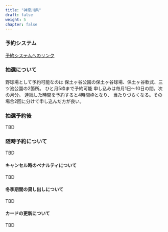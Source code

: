 ```yaml
---
title: "神奈川県"
draft: false
weight: 5
chapter: false
---
```


### 予約システム

[予約システムへのリンク](https://yoyaku.e-kanagawa.lg.jp/kanagawa/web/)

### 抽選について

野球場として予約可能なのは
保土ヶ谷公園の保土ヶ谷球場、保土ヶ谷軟式、三ツ池公園の2箇所。
ひと月5枠まで予約可能
申し込みは毎月1日～10日の間。次の月分。
連続した時間を予約すると4時間枠となり、
当たりづらくなる。その場合2回に分けて申し込んだ方が良い。

### 抽選予約後

TBD

### 随時予約について

TBD

#### キャンセル時のペナルティについて

TBD

#### 冬季期間の貸し出しについて

TBD

#### カードの更新について

TBD
